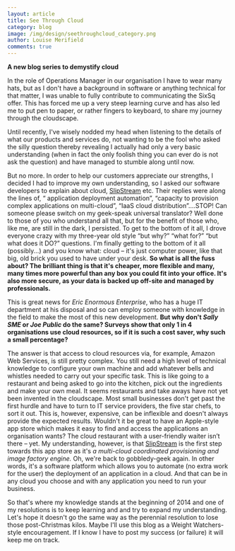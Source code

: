 ```yaml
---
layout: article
title: See Through Cloud
category: blog
image: /img/design/seethroughcloud_category.png
author: Louise Merifield
comments: true
---
```


**A new blog series to demystify cloud**

In the role of Operations Manager in our organisation I have to wear many hats, but as I don't have a background in software or anything technical for that matter, I was unable to fully contribute to communicating the SixSq offer.  This has forced me up a very steep learning curve and has also led me to put pen to paper, or rather fingers to keyboard, to share my journey through the cloudscape.

Until recently, I've wisely nodded my head when listening to the details of what our products and services do, not wanting to be the fool who asked the silly question thereby revealing I actually had only a very basic understanding (when in fact the only foolish thing you can ever do is not ask the question) and have managed to stumble along until now. 

But no more.  In order to help our customers appreciate our strengths, I decided I had to improve my own understanding, so I asked our software developers to explain about cloud, [SlipStream](/products/slipstream.html) etc.  Their replies were along the lines of, “ application deployment automation”, “capacity to provision complex applications on multi-cloud”, “IaaS cloud distribution”....STOP! Can someone please switch on my geek-speak universal translator?  Well done to those of you who understand all that, but for the benefit of those who, like me, are still in the dark, I persisted.  To get to the bottom of it all, I drove everyone crazy with my three-year old style “but why?” “what for?” “but what does it DO?” questions. I'm finally getting to the bottom of it all (possibly...) and you know what: cloud – it's just computer power, like that big, old brick you used to have under your desk.  **So what is all the fuss about? The brilliant thing is that it's cheaper, more flexible and many, many times more powerful than any box you could fit into your office. It's also more secure, as your data is backed up off-site and managed by professionals.**

This is great news for *Eric Enormous Enterprise*, who has a huge IT department at his disposal and so can employ someone with knowledge in the field to make the most of this new development.  **But why don't *Sally SME* or *Joe Public* do the same?  Surveys show that only 1 in 4 organisations use cloud resources, so if it is such a cost saver, why such a small percentage?**

The answer is that access to cloud resources via, for example, Amazon Web Services, is still pretty complex.  You still need a high level of technical knowledge to  configure your own machine and add whatever bells and whistles needed to carry out your specific task.  This is like going to a restaurant and being asked to go into the kitchen, pick out the ingredients and make your own meal. It seems restaurants and take aways have not yet been invented in the cloudscape.  Most small businesses don't get past the first hurdle and have to turn to IT service providers, the five star chefs, to sort it out.  This is, however, expensive, can be inflexible and doesn't always provide the expected results.  Wouldn't it be great to have an Apple-style app store which makes it easy to find and access the applications an organisation wants? The cloud restaurant with a user-friendly waiter isn’t there – yet.  My understanding, however, is that [SlipStream](/products/slipstream.html) is the first step towards this app store as it's *a multi-cloud coordinated provisioning and image factory engine.* Oh, we're back to gobbledy-geek again.  In other words, it's a software platform which allows you to automate (no extra work for the user) the deployment of an application in a cloud.  And that can be in any cloud you choose and with any application you need to run your business. 

So that's where my knowledge stands at the beginning of 2014 and one of my resolutions is to keep learning and and try to expand my understanding.  Let's hope it doesn't go the same way as the perennial resolution to lose those post-Christmas kilos.  Maybe I'll use this blog as a Weight Watchers-style encouragement.  If I know I have to post my success (or failure) it will keep me on track.  
